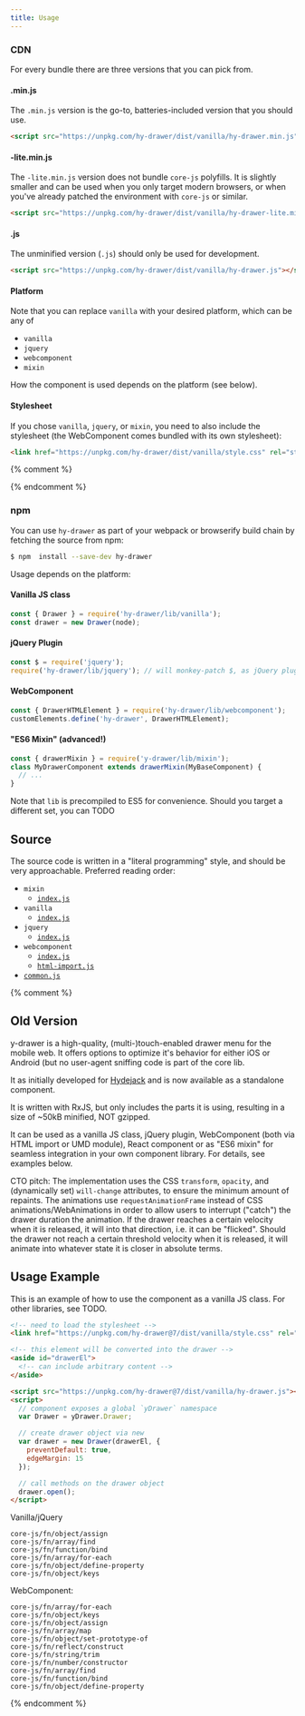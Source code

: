 ```yaml
---
title: Usage
---
```


### CDN
For every bundle there are three versions that you can pick from.

#### .min.js
The `.min.js` version is the go-to, batteries-included version that you should use.
~~~html
<script src="https://unpkg.com/hy-drawer/dist/vanilla/hy-drawer.min.js"></script>
~~~

#### -lite.min.js
The `-lite.min.js` version does not bundle `core-js` polyfills.
It is slightly smaller and can be used when you only target modern browsers, or when you've already patched the environment with `core-js` or similar.
~~~html
<script src="https://unpkg.com/hy-drawer/dist/vanilla/hy-drawer-lite.min.js"></script>
~~~

#### .js
The unminified version (`.js`) should only be used for development.
~~~html
<script src="https://unpkg.com/hy-drawer/dist/vanilla/hy-drawer.js"></script>
~~~

#### Platform
Note that you can replace `vanilla` with your desired platform, which can be any of
* `vanilla`
* `jquery`
* `webcomponent`
* `mixin`

How the component is used depends on the platform (see below).

#### Stylesheet
If you chose `vanilla`, `jquery`, or `mixin`, you need to also include the stylesheet (the WebComponent comes bundled with its own stylesheet):

~~~html
<link href="https://unpkg.com/hy-drawer/dist/vanilla/style.css" rel="stylesheet" type="text/css">
~~~

{% comment %}
<!--- #### Vanilla JS
The vanilla JS class is defined within the global `yDrawer` namespace and is called `Drawer`:

~~~html
<link href="https://unpkg.com/hy-drawer/dist/vanilla/style.css" rel="stylesheet" type="text/css">
<script src="https://unpkg.com/hy-drawer/dist/vanilla/hy-drawer.min.js"></script>
<script>
  var Drawer = yDrawer.Drawer;
  var drawer = new Drawer(document.getElementById('drawerEl'));
</script>
~~~

#### jQuery
As is typical for jQuery plugins, it will patch the existing jQuery instance,
so you only need to call `drawer` on your target element.

~~~html
<link href="https://unpkg.com/hy-drawer/dist/jquery/style.css" rel="stylesheet" type="text/css">
<script src="https://unpkg.com/jquery@3"></script>
<script src="https://unpkg.com/hy-drawer/dist/jquery/hy-drawer.min.js"></script>
<script>
  $('#drawerEl').drawer();
</script>
~~~ -->
{% endcomment %}

### npm
You can use `hy-drawer` as part of your webpack or browserify build chain by fetching the source from npm:

~~~sh
$ npm  install --save-dev hy-drawer
~~~

Usage depends on the platform:

#### Vanilla JS class
~~~js
const { Drawer } = require('hy-drawer/lib/vanilla');
const drawer = new Drawer(node);
~~~

#### jQuery Plugin
~~~js
const $ = require('jquery');
require('hy-drawer/lib/jquery'); // will monkey-patch $, as jQuery plugins usually do
~~~

#### WebComponent
~~~js
const { DrawerHTMLElement } = require('hy-drawer/lib/webcomponent');
customElements.define('hy-drawer', DrawerHTMLElement);
~~~

#### "ES6 Mixin" (advanced!)
~~~js
const { drawerMixin } = require('y-drawer/lib/mixin');
class MyDrawerComponent extends drawerMixin(MyBaseComponent) {
  // ...
}
~~~

Note that `lib` is precompiled to ES5 for convenience.
Should you target a different set, you can TODO

## Source
The source code is written in a "literal programming" style, and should be very approachable.
Preferred reading order:

* `mixin`
  * [`index.js`](src/mixin/index.md)
* `vanilla`
  * [`index.js`](src/vanilla/index.md)
* `jquery`
  * [`index.js`](src/jquery/index.md)
* `webcomponent`
  * [`index.js`](src/webcomponent/index.md)
  * [`html-import.js`](src/webcomponent/html-import.md)
* [`common.js`](src/common.md)


{% comment %}
## Old Version
y-drawer is a high-quality, (multi-)touch-enabled drawer menu for the mobile web.
It offers options to optimize it's behavior for either iOS or Android
(but no user-agent sniffing code is part of the core lib.

It as initially developed for [Hydejack](https://qwtel.com/hydejack/)
and is now available as a standalone component.

It is written with RxJS, but only includes the parts it is using, resulting in a size of ~50kB minified,
NOT gzipped.

It can be used as a vanilla JS class, jQuery plugin, WebComponent (both via HTML import or UMD module),
React component or as "ES6 mixin" for seamless integration in your own component library.
For details, see examples below.

CTO pitch:
The implementation uses the CSS `transform`, `opacity`, and (dynamically set) `will-change` attributes,
to ensure the minimum amount of repaints.
The animations use `requestAnimationFrame` instead of CSS animations/WebAnimations
in order to allow users to interrupt ("catch") the drawer duration the animation.
If the drawer reaches a certain velocity when it is released, it will into that direction,
i.e. it can be "flicked".
Should the drawer not reach a certain threshold velocity when it is released,
it will animate into whatever state it is closer in absolute terms.

## Usage Example
This is an example of how to use the component as a vanilla JS class.
For other libraries, see TODO.

~~~html
<!-- need to load the stylesheet -->
<link href="https://unpkg.com/hy-drawer@7/dist/vanilla/style.css" rel="stylesheet" type="text/css">

<!-- this element will be converted into the drawer -->
<aside id="drawerEl">
  <!-- can include arbitrary content -->
</aside>

<script src="https://unpkg.com/hy-drawer@7/dist/vanilla/hy-drawer.js"></script>
<script>
  // component exposes a global `yDrawer` namespace
  var Drawer = yDrawer.Drawer;

  // create drawer object via new
  var drawer = new Drawer(drawerEl, {
    preventDefault: true,
    edgeMargin: 15
  });

  // call methods on the drawer object
  drawer.open();
</script>
~~~


Vanilla/jQuery
~~~
core-js/fn/object/assign
core-js/fn/array/find
core-js/fn/function/bind
core-js/fn/array/for-each
core-js/fn/object/define-property
core-js/fn/object/keys
~~~

WebComponent:
~~~
core-js/fn/array/for-each
core-js/fn/object/keys
core-js/fn/object/assign
core-js/fn/array/map
core-js/fn/object/set-prototype-of
core-js/fn/reflect/construct
core-js/fn/string/trim
core-js/fn/number/constructor
core-js/fn/array/find
core-js/fn/function/bind
core-js/fn/object/define-property
~~~
{% endcomment %}
